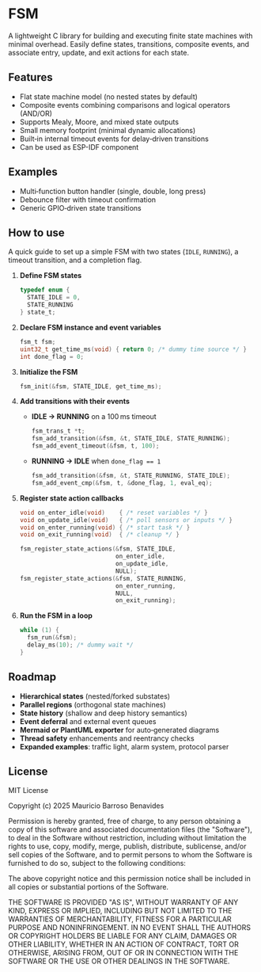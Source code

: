 # FSM

A lightweight C library for building and executing finite state machines with minimal overhead. Easily define states, transitions, composite events, and associate entry, update, and exit actions for each state.

## Features

* Flat state machine model (no nested states by default)
* Composite events combining comparisons and logical operators (AND/OR)
* Supports Mealy, Moore, and mixed state outputs
* Small memory footprint (minimal dynamic allocations)
* Built‑in internal timeout events for delay‑driven transitions
* Can be used as ESP-IDF component

## Examples

* Multi‑function button handler (single, double, long press)
* Debounce filter with timeout confirmation
* Generic GPIO‑driven state transitions

## How to use

A quick guide to set up a simple FSM with two states (`IDLE`, `RUNNING`), a timeout transition, and a completion flag.

1. **Define FSM states**

   ```c
   typedef enum {
     STATE_IDLE = 0,
     STATE_RUNNING
   } state_t;
   ```

2. **Declare FSM instance and event variables**

   ```c
   fsm_t fsm;
   uint32_t get_time_ms(void) { return 0; /* dummy time source */ }
   int done_flag = 0;
   ```

3. **Initialize the FSM**

   ```c
   fsm_init(&fsm, STATE_IDLE, get_time_ms);
   ```

4. **Add transitions with their events**

   * **IDLE → RUNNING** on a 100 ms timeout

     ```c
     fsm_trans_t *t;
     fsm_add_transition(&fsm, &t, STATE_IDLE, STATE_RUNNING);
     fsm_add_event_timeout(&fsm, t, 100);
     ```
   * **RUNNING → IDLE** when `done_flag == 1`

     ```c
     fsm_add_transition(&fsm, &t, STATE_RUNNING, STATE_IDLE);
     fsm_add_event_cmp(&fsm, t, &done_flag, 1, eval_eq);
     ```

5. **Register state action callbacks**

   ```c
   void on_enter_idle(void)    { /* reset variables */ }
   void on_update_idle(void)   { /* poll sensors or inputs */ }
   void on_enter_running(void) { /* start task */ }
   void on_exit_running(void)  { /* cleanup */ }

   fsm_register_state_actions(&fsm, STATE_IDLE,
                              on_enter_idle,
                              on_update_idle,
                              NULL);
   fsm_register_state_actions(&fsm, STATE_RUNNING,
                              on_enter_running,
                              NULL,
                              on_exit_running);
   ```

6. **Run the FSM in a loop**

   ```c
   while (1) {
     fsm_run(&fsm);
     delay_ms(10); /* dummy wait */
   }
   ```

## Roadmap

* **Hierarchical states** (nested/forked substates)
* **Parallel regions** (orthogonal state machines)
* **State history** (shallow and deep history semantics)
* **Event deferral** and external event queues
* **Mermaid or PlantUML exporter** for auto‑generated diagrams
* **Thread safety** enhancements and reentrancy checks
* **Expanded examples**: traffic light, alarm system, protocol parser

## License

MIT License

Copyright (c) 2025 Mauricio Barroso Benavides

Permission is hereby granted, free of charge, to any person obtaining a copy
of this software and associated documentation files (the "Software"), to deal
in the Software without restriction, including without limitation the rights
to use, copy, modify, merge, publish, distribute, sublicense, and/or sell
copies of the Software, and to permit persons to whom the Software is
furnished to do so, subject to the following conditions:

The above copyright notice and this permission notice shall be included in
all copies or substantial portions of the Software.

THE SOFTWARE IS PROVIDED "AS IS", WITHOUT WARRANTY OF ANY KIND, EXPRESS OR
IMPLIED, INCLUDING BUT NOT LIMITED TO THE WARRANTIES OF MERCHANTABILITY,
FITNESS FOR A PARTICULAR PURPOSE AND NONINFRINGEMENT. IN NO EVENT SHALL THE
AUTHORS OR COPYRIGHT HOLDERS BE LIABLE FOR ANY CLAIM, DAMAGES OR OTHER
LIABILITY, WHETHER IN AN ACTION OF CONTRACT, TORT OR OTHERWISE, ARISING FROM,
OUT OF OR IN CONNECTION WITH THE SOFTWARE OR THE USE OR OTHER DEALINGS IN THE
SOFTWARE.
